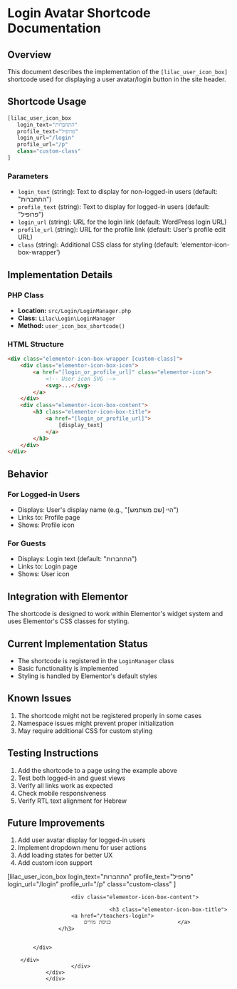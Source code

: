 # Login Avatar Shortcode Documentation

## Overview
This document describes the implementation of the `[lilac_user_icon_box]` shortcode used for displaying a user avatar/login button in the site header.

## Shortcode Usage
```php
[lilac_user_icon_box 
   login_text="התחברות" 
   profile_text="פרופיל" 
   login_url="/login" 
   profile_url="/p" 
   class="custom-class"
]
```

### Parameters
- `login_text` (string): Text to display for non-logged-in users (default: "התחברות")
- `profile_text` (string): Text to display for logged-in users (default: "פרופיל")
- `login_url` (string): URL for the login link (default: WordPress login URL)
- `profile_url` (string): URL for the profile link (default: User's profile edit URL)
- `class` (string): Additional CSS class for styling (default: 'elementor-icon-box-wrapper')

## Implementation Details

### PHP Class
- **Location:** `src/Login/LoginManager.php`
- **Class:** `Lilac\Login\LoginManager`
- **Method:** `user_icon_box_shortcode()`

### HTML Structure
```html
<div class="elementor-icon-box-wrapper [custom-class]">
    <div class="elementor-icon-box-icon">
        <a href="[login_or_profile_url]" class="elementor-icon">
            <!-- User icon SVG -->
            <svg>...</svg>
        </a>
    </div>
    <div class="elementor-icon-box-content">
        <h3 class="elementor-icon-box-title">
            <a href="[login_or_profile_url]">
                [display_text]
            </a>
        </h3>
    </div>
</div>
```

## Behavior

### For Logged-in Users
- Displays: User's display name (e.g., "היי [שם משתמש]")
- Links to: Profile page
- Shows: Profile icon

### For Guests
- Displays: Login text (default: "התחברות")
- Links to: Login page
- Shows: User icon

## Integration with Elementor
The shortcode is designed to work within Elementor's widget system and uses Elementor's CSS classes for styling.

## Current Implementation Status
- The shortcode is registered in the `LoginManager` class
- Basic functionality is implemented
- Styling is handled by Elementor's default styles

## Known Issues
1. The shortcode might not be registered properly in some cases
2. Namespace issues might prevent proper initialization
3. May require additional CSS for custom styling

## Testing Instructions
1. Add the shortcode to a page using the example above
2. Test both logged-in and guest views
3. Verify all links work as expected
4. Check mobile responsiveness
5. Verify RTL text alignment for Hebrew

## Future Improvements
1. Add user avatar display for logged-in users
2. Implement dropdown menu for user actions
3. Add loading states for better UX
4. Add custom icon support

<div class="elementor-element elementor-element-1955289 e-con-full e-flex e-con e-child" data-id="1955289" data-element_type="container">
				<div class="elementor-element elementor-element-f5b6604 elementor-widget__width-auto elementor-widget elementor-widget-shortcode" data-id="f5b6604" data-element_type="widget" data-widget_type="shortcode.default">
				<div class="elementor-widget-container">
							<div class="elementor-shortcode">[lilac_user_icon_box 
   login_text="התחברות" 
   profile_text="פרופיל" 
   login_url="/login" 
   profile_url="/p" 
   class="custom-class"
]</div>
						</div>
				</div>
				<div class="elementor-element elementor-element-96a536f elementor-vertical-align-bottom elementor-widget__width-auto elementor-widget elementor-widget-icon-box" data-id="96a536f" data-element_type="widget" data-widget_type="icon-box.default">
				<div class="elementor-widget-container">
							<div class="elementor-icon-box-wrapper">

			
						<div class="elementor-icon-box-content">

									<h3 class="elementor-icon-box-title">
						<a href="/teachers-login">
							כניסת מורים						</a>
					</h3>
				
				
			</div>
			
		</div>
						</div>
				</div>
				</div>